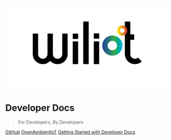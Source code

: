 ![logo](Wiliot_logo.png)

# Developer Docs

> For Developers, By Developers 

[GitHub](https://github.com/OpenAmbientIoT)
[OpenAmbientIoT](http://openambientiot.github.io/)
[Getting Started with Developer Docs](/about)
